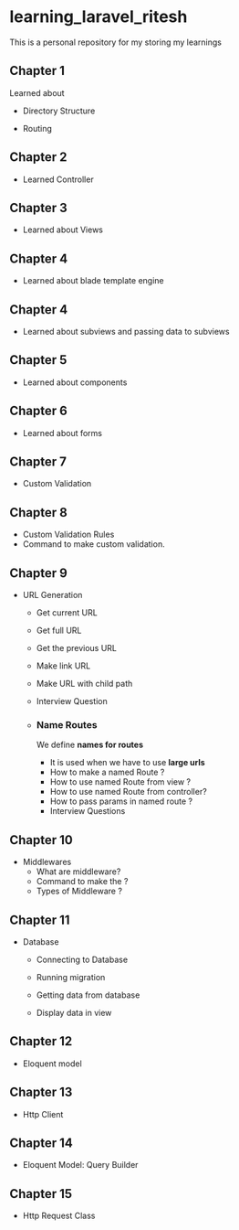 # learning_laravel_ritesh

This is a personal repository for my storing my learnings

## Chapter 1

Learned about

- Directory Structure

- Routing

## Chapter 2

- Learned Controller

## Chapter 3

- Learned about Views

## Chapter 4

- Learned about blade template engine

## Chapter 4

- Learned about subviews and passing data to subviews

## Chapter 5

- Learned about components

## Chapter 6

- Learned about forms

## Chapter 7

- Custom Validation

## Chapter 8

- Custom Validation Rules
- Command to make custom validation.

## Chapter 9

- URL Generation
  
  - Get current URL
  
  - Get full URL
  
  - Get the previous URL
  
  - Make link URL
  
  - Make URL with child path
  
  - Interview Question
  
  - ### Name Routes
    
    We define **names for routes** 
    
    - It is used when we have to use **large urls**
    - How to make a named Route ?
    - How to use named Route from view ?
    - How to use named Route from controller?
    - How to pass params in named route ?
    - Interview Questions

## Chapter 10

- Middlewares
  - What are middleware?
  - Command to make the ?
  - Types of Middleware ?

## Chapter 11

- Database
  
  - Connecting to Database
  
  - Running migration
  
  - Getting data from database
  
  - Display data in view

## Chapter 12

- Eloquent model

## Chapter 13

- Http Client

## Chapter 14

- Eloquent Model: Query Builder

## Chapter 15

- Http Request Class

